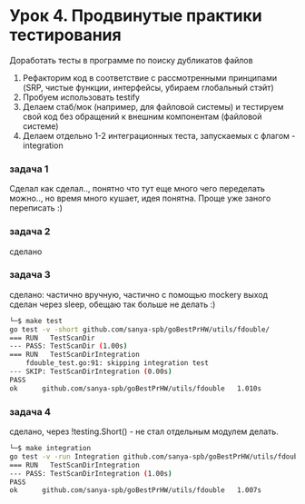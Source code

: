 # Урок 4. Продвинутые практики тестирования
Доработать тесты в программе по поиску дубликатов файлов

1. Рефакторим код в соответствие с рассмотренными принципами (SRP, чистые функции, интерфейсы, убираем глобальный стэйт)
2. Пробуем использовать testify
3. Делаем стаб/мок (например, для файловой системы) и тестируем свой код без обращений к внешним компонентам (файловой системе)
4. Делаем отдельно 1-2 интеграционных теста, запускаемых с флагом -integration

### задача 1
Сделал как сделал.., понятно что тут еще много чего переделать можно.., но время много кушает, идея понятна. Проще уже заного переписать :)

### задача 2
сделано

### задача 3
сделано: частично вручную, частично с помощью mockery
выход сделан через sleep, обещаю так больше не делать :)
```bash
└─$ make test       
go test -v -short github.com/sanya-spb/goBestPrHW/utils/fdouble/
=== RUN   TestScanDir
--- PASS: TestScanDir (1.00s)
=== RUN   TestScanDirIntegration
    fdouble_test.go:91: skipping integration test
--- SKIP: TestScanDirIntegration (0.00s)
PASS
ok      github.com/sanya-spb/goBestPrHW/utils/fdouble   1.010s
```


### задача 4
сделано, через !testing.Short() - не стал отдельным модулем делать.
```bash
└─$ make integration
go test -v -run Integration github.com/sanya-spb/goBestPrHW/utils/fdouble/
=== RUN   TestScanDirIntegration
--- PASS: TestScanDirIntegration (1.00s)
PASS
ok      github.com/sanya-spb/goBestPrHW/utils/fdouble   1.007s
 ```